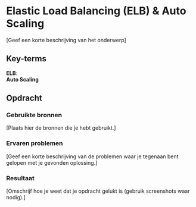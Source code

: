 # Elastic Load Balancing (ELB) & Auto Scaling
[Geef een korte beschrijving van het onderwerp]

## Key-terms
**ELB**:  
**Auto Scaling**

## Opdracht
### Gebruikte bronnen
[Plaats hier de bronnen die je hebt gebruikt.]

### Ervaren problemen
[Geef een korte beschrijving van de problemen waar je tegenaan bent gelopen met je gevonden oplossing.]

### Resultaat
[Omschrijf hoe je weet dat je opdracht gelukt is (gebruik screenshots waar nodig).]
